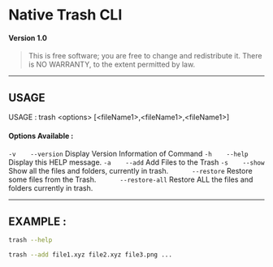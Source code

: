 
# Native Trash CLI
#### Version 1.0

> This is free software; you are free to change and redistribute it.
There is NO WARRANTY, to the extent permitted by law.
---
## USAGE

USAGE   : trash \<options\> [\<fileName1\>,\<fileName1\>,\<fileName1\>]

#### Options Available :

`-v    --version`       Display Version Information of Command
`-h    --help`          Display this HELP message.
`-a    --add`           Add Files to the Trash
`-s    --show`          Show all the files and folders, currently in trash.
`      --restore`       Restore some files from the Trash.
`      --restore-all`   Restore ALL the files and folders currently in trash.

---


## EXAMPLE :
```bash
trash --help
```
```bash
trash --add file1.xyz file2.xyz file3.png ...
```
